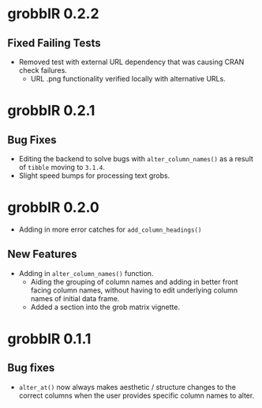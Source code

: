 # grobblR 0.2.2

## Fixed Failing Tests

* Removed test with external URL dependency that was causing CRAN check failures.
  * URL .png functionality verified locally with alternative URLs.

# grobblR 0.2.1

## Bug Fixes

* Editing the backend to solve bugs with `alter_column_names()` as a result of `tibble` moving to `3.1.4`.
* Slight speed bumps for processing text grobs.

# grobblR 0.2.0

* Adding in more error catches for `add_column_headings()`

## New Features

* Adding in `alter_column_names()` function.
  * Aiding the grouping of column names and adding in better front facing column names, without having to edit underlying column names of initial data frame.
  * Added a section into the grob matrix vignette.

# grobblR 0.1.1

## Bug fixes

* `alter_at()` now always makes aesthetic / structure changes to the correct columns when the user provides specific column names to alter.

